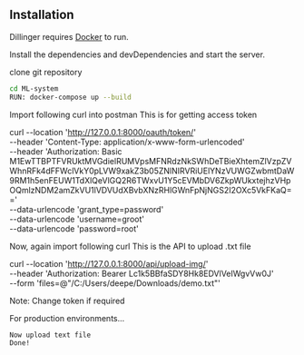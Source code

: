 
## Installation

Dillinger requires [Docker](https://www.docker.com/products/docker-desktop//) to run.

Install the dependencies and devDependencies and start the server.

clone git repository 
```sh
cd ML-system
RUN: docker-compose up --build
```
Import following curl into postman
This is for getting access token

curl --location 'http://127.0.0.1:8000/oauth/token/' \
--header 'Content-Type: application/x-www-form-urlencoded' \
--header 'Authorization: Basic M1EwTTBPTFVRUktMVGdielRUMVpsMFNRdzNkSWhDeTBieXhtemZlVzpZVWhnRFk4dFFWclVkY0pLVW9xakZ3b05ZNlNIRVRiUElYNzVUWGZwbmtDaW9RM1h5enFEUW1TdXlQeVlGQ2R6TWxvU1Y5cEVMbDV6ZkpWUkxtejhzVHpOQmlzNDM2amZkVU1lVDVUdXBvbXNzRHlGWnFpNjNGS2I2OXc5VkFKaQ==' \
--data-urlencode 'grant_type=password' \
--data-urlencode 'username=groot' \
--data-urlencode 'password=root'

Now, again import following curl
This is the API to upload .txt file

curl --location 'http://127.0.0.1:8000/api/upload-img/' \
--header 'Authorization: Bearer Lc1k5BBfaSDY8Hk8EDVlVeIWgvVw0J' \
--form 'files=@"/C:/Users/deepe/Downloads/demo.txt"'

Note: Change token if required

For production environments...

```sh
Now upload text file
Done!
```

